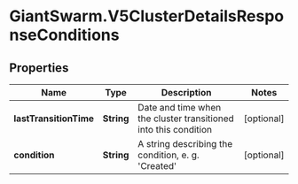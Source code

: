 # GiantSwarm.V5ClusterDetailsResponseConditions

## Properties
Name | Type | Description | Notes
------------ | ------------- | ------------- | -------------
**lastTransitionTime** | **String** | Date and time when the cluster transitioned into this condition | [optional] 
**condition** | **String** | A string describing the condition, e. g. &#39;Created&#39; | [optional] 


